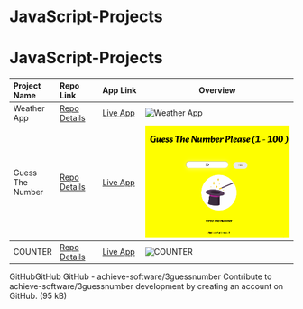# JavaScript-Projects

# JavaScript-Projects
<table class="table">
  <thead>
    <tr>
      <th align="left" width="15%">Project Name</th>
      <th align="left" width="15%">Repo Link</th>
      <th align="left" width="15%">App Link</th>
      <th align="center">Overview</th>
    </tr>
  </thead>
  <tbody>
     <tr>
      <td>Weather App</td></td>
      <td><a href="https://github.com/mbozkayaGitHub/weatherApp" target="_blank">Repo Details</td>
      <td><a href="https://weather-app-liard-three.vercel.app/" target="_blank">Live App</td>
      <td><img src="https://github.com/mbozkayaGitHub/JavaScript-Projects/assets/119006810/c85477b4-e9a7-4250-8e15-1737ad8089fa" alt="Weather App"></td>
    </tr>
     <tr>
      <td>Guess The Number</td></td>
      <td><a href="https://github.com/achieve-software/3guessnumber" target="_blank">Repo Details</td>
      <td><a href="https://serene-khapse-2e1043.netlify.app/" target="_blank">Live App</td>
      <td><img src="https://raw.githubusercontent.com/achieve-software/gif/main/guess1.gif" alt="NBA Legends App"></td>
    </tr>
  </tbody>
  <tbody>
     <tr>
      <td>COUNTER</td></td>
      <td><a href="https://github.com/mbozkayaGitHub/counter" target="_blank">Repo Details</td>
      <td><a href="https://counter-zeta-peach.vercel.app/" target="_blank">Live App</td>
      <td><img src="" alt="COUNTER"></td>
    </tr>
  </tbody>
</table>
GitHubGitHub
GitHub - achieve-software/3guessnumber
Contribute to achieve-software/3guessnumber development by creating an account on GitHub. (95 kB)
